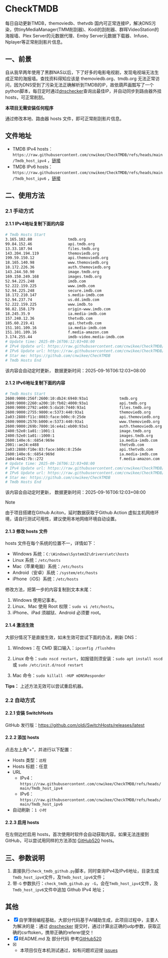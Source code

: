 # CheckTMDB

每日自动更新TMDB，themoviedb、thetvdb 国内可正常连接IP，解决DNS污染，供tinyMediaManager(TMM削刮器)、Kodi的刮削器、群晖VideoStation的海报墙、Plex Server的元数据代理、Emby Server元数据下载器、Infuse、Nplayer等正常削刮影片信息。

## 一、前景

自从我早两年使用了黑群NAS以后，下了好多的电影电视剧，发现电视端无法生成正常的海报墙。查找资料得知应该是 themoviedb.org、tmdb.org 无法正常访问，因为DNS受到了污染无法正确解析到TMDB的IP，故依葫芦画瓢写了一个python脚本，每日定时通过[dnschecker](https://dnschecker.org/)查询出最佳IP，并自动同步到路由器外挂hosts，可正常削刮。

**本项目无需安装任何程序**

通过修改本地、路由器 hosts 文件，即可正常削刮影片信息。

## 文件地址

- TMDB IPv4 hosts：`https://raw.githubusercontent.com/cnwikee/CheckTMDB/refs/heads/main/Tmdb_host_ipv4` ，[链接](https://raw.githubusercontent.com/cnwikee/CheckTMDB/refs/heads/main/Tmdb_host_ipv4)
- TMDB IPv6 hosts：`https://raw.githubusercontent.com/cnwikee/CheckTMDB/refs/heads/main/Tmdb_host_ipv6` ，[链接](https://raw.githubusercontent.com/cnwikee/CheckTMDB/refs/heads/main/Tmdb_host_ipv6)

## 二、使用方法

### 2.1 手动方式

#### 2.1.1 IPv4地址复制下面的内容

```bash
# Tmdb Hosts Start
3.165.102.80                tmdb.org
99.84.152.46                api.tmdb.org
13.33.187.94                files.tmdb.org
143.204.194.119             themoviedb.org
199.59.150.12               api.themoviedb.org
18.165.140.98               www.themoviedb.org
18.172.226.36               auth.themoviedb.org
143.244.50.90               image.tmdb.org
169.150.249.168             images.tmdb.org
52.94.225.248               imdb.com
52.222.159.225              www.imdb.com
52.94.225.248               secure.imdb.com
18.172.210.147              s.media-imdb.com
52.94.237.74                us.dd.imdb.com
52.222.159.225              www.imdb.to
98.82.158.179               origin-www.imdb.com
18.245.35.9                 ia.media-imdb.com
157.240.12.36               thetvdb.com
185.60.219.41               api.thetvdb.com
151.101.109.16              ia.media-imdb.com
151.101.109.16              f.media-amazon.com
3.174.255.44                imdb-video.media-imdb.com
# Update time: 2025-09-16T06:12:03+08:00
# IPv4 Update url: https://raw.githubusercontent.com/cnwikee/CheckTMDB/refs/heads/main/Tmdb_host_ipv4
# IPv6 Update url: https://raw.githubusercontent.com/cnwikee/CheckTMDB/refs/heads/main/Tmdb_host_ipv6
# Star me: https://github.com/cnwikee/CheckTMDB
# Tmdb Hosts End

```

该内容会自动定时更新， 数据更新时间：2025-09-16T06:12:03+08:00

#### 2.1.2 IPv6地址复制下面的内容

```bash
# Tmdb Hosts Start
2600:9000:256f:2600:10:db24:6940:93a1              tmdb.org
2600:9000:2260:a200:10:fb02:4000:93a1              api.tmdb.org
2600:9000:2792:a400:5:da10:7440:93a1               files.tmdb.org
2600:9000:2755:9800:e:5373:440:93a1                themoviedb.org
2a03:2880:f11c:8083:face:b00c:0:25de               api.themoviedb.org
2600:9000:2570:b000:e:5373:440:93a1                www.themoviedb.org
2600:9000:269b:7800:16:e4a1:eb00:93a1              auth.themoviedb.org
2400:52e0:1a01::1001:1                             image.tmdb.org
2400:52e0:1a01::1000:1                             images.tmdb.org
2600:140e:6::6854:969e                             ia.media-imdb.com
2001::ae24:e488                                    thetvdb.com
2a03:2880:f10e:83:face:b00c:0:25de                 api.thetvdb.com
2600:140e:6::6854:969d                             ia.media-imdb.com
2a04:4e42:7b::272                                  f.media-amazon.com
# Update time: 2025-09-16T06:12:03+08:00
# IPv4 Update url: https://raw.githubusercontent.com/cnwikee/CheckTMDB/refs/heads/main/Tmdb_host_ipv4
# IPv6 Update url: https://raw.githubusercontent.com/cnwikee/CheckTMDB/refs/heads/main/Tmdb_host_ipv6
# Star me: https://github.com/cnwikee/CheckTMDB
# Tmdb Hosts End

```

该内容会自动定时更新， 数据更新时间：2025-09-16T06:12:03+08:00

> [!NOTE]
> 由于项目搭建在Github Aciton，延时数据获取于Github Action 虚拟主机网络环境，请自行测试可用性，建议使用本地网络环境自动设置。

#### 2.1.3 修改 hosts 文件

hosts 文件在每个系统的位置不一，详情如下：

- Windows 系统：`C:\Windows\System32\drivers\etc\hosts`
- Linux 系统：`/etc/hosts`
- Mac（苹果电脑）系统：`/etc/hosts`
- Android（安卓）系统：`/system/etc/hosts`
- iPhone（iOS）系统：`/etc/hosts`

修改方法，把第一步的内容复制到文本末尾：

1. Windows 使用记事本。
2. Linux、Mac 使用 Root 权限：`sudo vi /etc/hosts`。
3. iPhone、iPad 须越狱、Android 必须要 root。

#### 2.1.4 激活生效

大部分情况下是直接生效，如未生效可尝试下面的办法，刷新 DNS：

1. Windows：在 CMD 窗口输入：`ipconfig /flushdns`

2. Linux 命令：`sudo nscd restart`，如报错则须安装：`sudo apt install nscd` 或 `sudo /etc/init.d/nscd restart`

3. Mac 命令：`sudo killall -HUP mDNSResponder`

**Tips：** 上述方法无效可以尝试重启机器。

### 2.2 自动方式

#### 2.2.1 安装 SwitchHosts

GitHub 发行版：https://github.com/oldj/SwitchHosts/releases/latest

#### 2.2.2 添加 hosts

点击左上角“+”，并进行以下配置：

- Hosts 类型：`远程`
- Hosts 标题：任意
- URL
    - IPv4：`https://raw.githubusercontent.com/cnwikee/CheckTMDB/refs/heads/main/Tmdb_host_ipv4`
    - IPv6：`https://raw.githubusercontent.com/cnwikee/CheckTMDB/refs/heads/main/Tmdb_host_ipv6`
- 自动刷新：`1 小时`

#### 2.2.3 启用 hosts

在左侧边栏启用 hosts，首次使用时软件会自动获取内容。如果无法连接到 GitHub，可以尝试用同样的方法添加 [GitHub520](https://github.com/521xueweihan/GitHub520) hosts。

## 三、参数说明

1. 直接执行`check_tmdb_github.py`脚本，同时查询IPv4及IPv6地址，目录生成`Tmdb_host_ipv4`文件，及`Tmdb_host_ipv6`文件；
2. 带`-G` 参数执行：`check_tmdb_github.py -G`，会在`Tmdb_host_ipv4`文件，及`Tmdb_host_ipv6`文件中追加 Github IPv4 地址；

## 其他

- [x] 自学薄弱编程基础，大部分代码基于AI辅助生成，此项目过程中，主要人为解决的是：通过 [dnschecker](https://dnschecker.org/) 提交时，通过计算出正确的udp参数，获取正确的csrftoken，携带正确的referer提交！
- [x] README.md 及 部分代码 参考[GitHub520](https://github.com/521xueweihan/GitHub520)
- [x] * 本项目仅在本机测试通过，如有问题欢迎提 [issues](https://github.com/cnwikee/CheckTMDB/issues/new)
